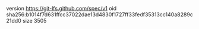 version https://git-lfs.github.com/spec/v1
oid sha256:b1014f7d631ffcc37022dae13d4830f1727ff33fedf35313cc140a8289c21dd0
size 3505
